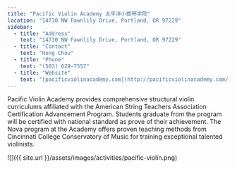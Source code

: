 ```yaml
---
title: "Pacific Violin Academy 太平洋小提琴学院"
location: "14730 NW Fawnlily Drive, Portland, OR 97229"
sidebar:
  - title: "Address"
    text: "14730 NW Fawnlily Drive, Portland, OR 97229"
  - title: "Contact"
    text: "Hong Chou"
  - title: "Phone"
    text: "(503) 629-7557"
  - title: "Website"
    text: "[pacificviolinacademy.com](http://pacificviolinacademy.com/)"
---
```

Pacific Violin Academy provides comprehensive structural violin curriculums affiliated with the American String Teachers Association Certification Advancement Program. Students graduate from the program will be certified with national standard as prove of their achievement. The Nova program at the Academy offers proven teaching methods from Cincinnati College Conservatory of Music for training exceptional talented violinists.

![]({{ site.url }}/assets/images/activities/pacific-violin.png)
